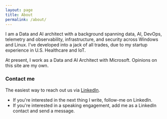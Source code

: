 ```yaml
---
layout: page
title: About
permalink: /about/
---
```


I am a Data and AI architect with a background spanning data, AI, DevOps, telemetry and observability, infrastructure, and security across Windows and Linux. I've developed into a jack of all trades, due to my startup experience in U.S. Healthcare and IoT. 

At present, I work as a Data and AI Architect with Microsoft. Opinions on this site are my own.

### Contact me

The easiest way to reach out us via [LinkedIn](https://www.linkedin.com/in/adamnewhard/). 
- If you're interested in the next thing I write, follow-me on LinkedIn.
- If you're interested in a speaking engagement, add me as a LinkedIn contact and send a message.